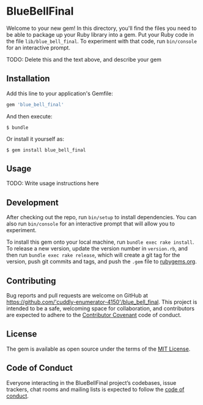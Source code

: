 # BlueBellFinal

Welcome to your new gem! In this directory, you'll find the files you need to be able to package up your Ruby library into a gem. Put your Ruby code in the file `lib/blue_bell_final`. To experiment with that code, run `bin/console` for an interactive prompt.

TODO: Delete this and the text above, and describe your gem

## Installation

Add this line to your application's Gemfile:

```ruby
gem 'blue_bell_final'
```

And then execute:

    $ bundle

Or install it yourself as:

    $ gem install blue_bell_final

## Usage

TODO: Write usage instructions here

## Development

After checking out the repo, run `bin/setup` to install dependencies. You can also run `bin/console` for an interactive prompt that will allow you to experiment.

To install this gem onto your local machine, run `bundle exec rake install`. To release a new version, update the version number in `version.rb`, and then run `bundle exec rake release`, which will create a git tag for the version, push git commits and tags, and push the `.gem` file to [rubygems.org](https://rubygems.org).

## Contributing

Bug reports and pull requests are welcome on GitHub at https://github.com/'cuddly-enumerator-4150'/blue_bell_final. This project is intended to be a safe, welcoming space for collaboration, and contributors are expected to adhere to the [Contributor Covenant](http://contributor-covenant.org) code of conduct.

## License

The gem is available as open source under the terms of the [MIT License](https://opensource.org/licenses/MIT).

## Code of Conduct

Everyone interacting in the BlueBellFinal project’s codebases, issue trackers, chat rooms and mailing lists is expected to follow the [code of conduct](https://github.com/'cuddly-enumerator-4150'/blue_bell_final/blob/master/CODE_OF_CONDUCT.md).
